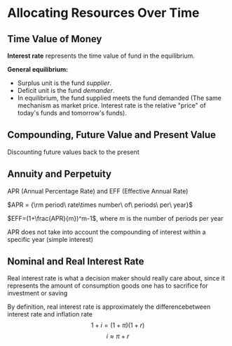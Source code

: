 # Allocating Resources Over Time

## Time Value of Money

**Interest rate** represents the time value of fund in the equilibrium.

**General equilibrium:**

+ Surplus unit is the fund *supplier*.
+ Deficit unit is the fund *demander*.
+ In equilibrium, the fund supplied meets the fund demanded (The same mechanism as market price. Interest rate is the relative "price" of today's funds and tomorrow's funds).

## Compounding, Future Value and Present Value

Discounting future values back to the present

## Annuity and Perpetuity

APR (Annual Percentage Rate) and EFF (Effective Annual Rate)

$APR = {\rm period\ rate\times number\ of\ periods\ per\ year}$​

$EFF=(1+\frac{APR}{m})^m-1$, where $m$ is the number of periods per year

APR does not take into account the compounding of interest within a specific year (simple interest)

## Nominal and Real Interest Rate

Real interest rate is what a decision maker should really care about, since it represents the amount of consumption goods one has to sacrifice for investment or saving

By definition, real interest rate is approximately the differencebetween interest rate and inflation rate
$$
1+i=(1+\pi)(1+r)
$$
$$
i\approx \pi+r
$$
